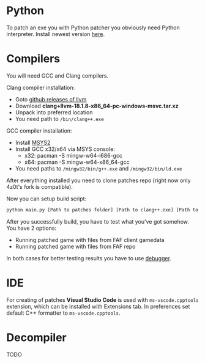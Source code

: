 # Python

To patch an exe you with Python patcher you obviously need Python interpreter.
Install newest version [here](https://www.python.org/downloads/).

# Compilers

You will need GCC and Clang compilers. 

Clang compiler installation:
* Goto [github releases of llvm](https://github.com/llvm/llvm-project/releases/tag/llvmorg-18.1.8)
* Download **clang+llvm-18.1.8-x86_64-pc-windows-msvc.tar.xz**
* Unpack into preferred location
* You need path to `/bin/clang++.exe`

GCC compiler installation:
* Install [MSYS2](https://www.msys2.org/)
* Install GCC x32/x64 via MSYS console:
    * x32: pacman -S mingw-w64-i686-gcc
    * x64: pacman -S mingw-w64-x86_64-gcc
* You need paths to `/mingw32/bin/g++.exe` and `/mingw32/bin/ld.exe`

After everything installed you need to clone patches repo (right now only 4z0t's fork is compatible).

Now you can setup build script:
```bat
python main.py [Path to patches folder] [Path to clang++.exe] [Path to ld.exe] [Path to g++.exe]
```
After you successfully build, you have to test what you've got somehow.
You have 2 options:
* Running patched game with files from FAF client gamedata
* Running patched game with files from FAF repo

In both cases for better testing results you have to use [debugger](https://github.com/FAForever/FADeepProbe).

# IDE

For creating of patches **Visual Studio Code** is used with `ms-vscode.cpptools` extension, which can be installed with Extensions tab.
In preferences set default C++ formatter to `ms-vscode.cpptools`.

# Decompiler

TODO